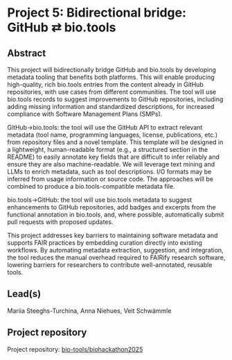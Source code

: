 # Project 5: Bidirectional bridge: GitHub ⇄ bio.tools

## Abstract

This project will bidirectionally bridge GitHub and bio.tools by developing metadata tooling that benefits both platforms. This will enable producing high-quality, rich bio.tools entries from the content already in GitHub repositories, with use cases from different communities. The tool will use bio.tools records to suggest improvements to GitHub repositories, including adding missing information and standardized descriptions, for increased compliance with Software Management Plans (SMPs). 

GitHub→bio.tools: the tool will use the GitHub API to extract relevant metadata (tool name, programming languages, license, publications, etc.) from repository files and a novel template. This template will be designed in a lightweight, human-readable format (e.g., a structured section in the README) to easily annotate key fields that are difficult to infer reliably and ensure they are also machine-readable. We will leverage text mining and LLMs to enrich metadata, such as tool descriptions. I/O formats may be inferred from usage information or source code. The approaches will be combined to produce a bio.tools-compatible metadata file. 

bio.tools→GitHub: the tool will use bio.tools metadata to suggest enhancements to GitHub repositories, add badges and excerpts from the functional annotation in bio.tools, and, where possible, automatically submit pull requests with proposed updates.  

This project addresses key barriers to maintaining software metadata and supports FAIR practices by embedding curation directly into existing workflows. By automating metadata extraction, suggestion, and integration, the tool reduces the manual overhead required to FAIRify research software, lowering barriers for researchers to contribute well-annotated, reusable tools.

## Lead(s)

Mariia Steeghs-Turchina, Anna Niehues, Veit Schwämmle

## Project repository

Project repository: [bio-tools/biohackathon2025](https://github.com/bio-tools/biohackathon2025)

